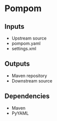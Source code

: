 # Pompom

## Inputs

* Upstream source
* pompom.yaml
* settings.xml

## Outputs

* Maven repository
* Downstream source

## Dependencies

* Maven
* PyYAML
